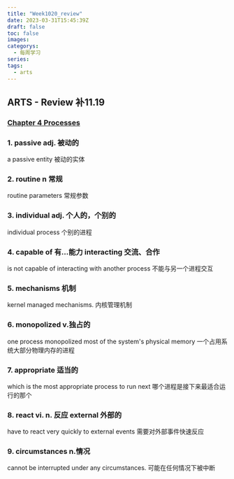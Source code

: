 ```yaml
---
title: "Week1020_review"
date: 2023-03-31T15:45:39Z
draft: false 
toc: false
images:
categorys:
  - 每周学习
series:
tags:
  - arts 
---
```


## ARTS - Review  补11.19
### [Chapter 4 Processes](https://www.tldp.org/LDP/tlk/kernel/processes.html)

### 1. passive adj. 被动的
a passive entity 被动的实体

### 2. routine n 常规
 routine parameters 常规参数
 
### 3. individual adj. 个人的，个别的

individual process 个别的进程

### 4. capable of 有...能力  interacting 交流、合作
is not capable of interacting with another process
不能与另一个进程交互

### 5. mechanisms 机制

kernel managed mechanisms. 内核管理机制

### 6. monopolized v.独占的
 one process monopolized most of the system's physical memory 
 一个占用系统大部分物理内存的进程

### 7. appropriate 适当的
which is the most appropriate process to run next
哪个进程是接下来最适合运行的那个

### 8. react vi. n. 反应 external 外部的
have to react very quickly to external events
需要对外部事件快速反应

### 9. circumstances n.情况
cannot be interrupted under any circumstances.
可能在任何情况下被中断


